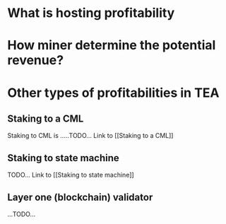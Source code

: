 # What is hosting profitability


# How miner determine the potential revenue?

# Other types of profitabilities in TEA
## Staking to a CML
Staking to CML is .....TODO...
Link to [[Staking to a CML]]

## Staking to state machine
TODO...
Link to [[Staking to state machine]]

## Layer one (blockchain) validator
...TODO...
